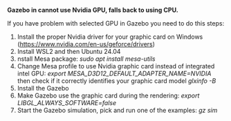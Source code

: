 **Gazebo in cannot use Nvidia GPU, falls back to using CPU.**

If you have problem with selected GPU in Gazebo you need to do this steps:

1. Install the proper Nvidia driver for your graphic card on Windows (https://www.nvidia.com/en-us/geforce/drivers)
2. Install WSL2 and then Ubuntu 24.04
3. nstall Mesa package:
    *sudo apt install mesa-utils*
4. Change Mesa profile to use Nvidia graphic card instead of integrated intel GPU:
    *export MESA_D3D12_DEFAULT_ADAPTER_NAME=NVIDIA*
   then check if it correctly identifies your graphic card model
    *glxinfo -B*
5. Install the Gazebo
6. Make Gazebo use the graphic card during the rendering:
    *export LIBGL_ALWAYS_SOFTWARE=false*
7. Start the Gazebo simulation, pick and run one of the examples:
    *gz sim*
